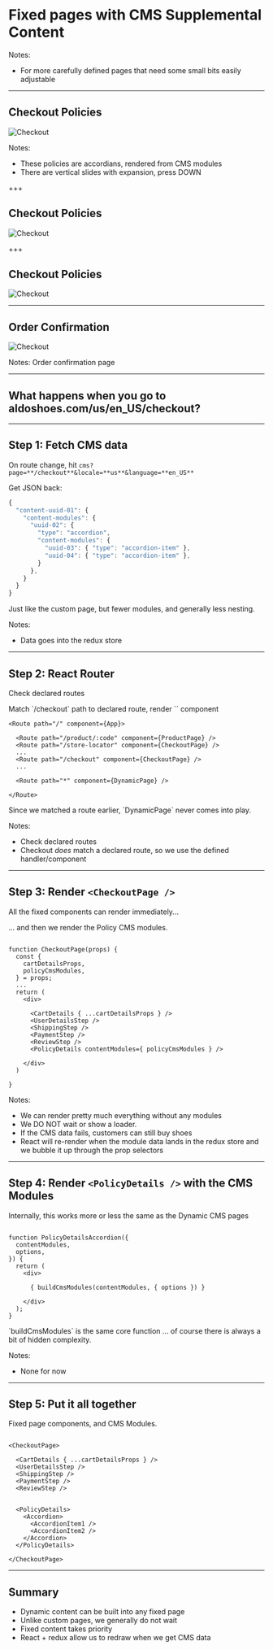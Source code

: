 # Fixed pages with CMS Supplemental Content

Notes:
- For more carefully defined pages that need some small bits easily adjustable

---

## Checkout Policies

![Checkout](content/images/checkout-1.png)<!-- .element: style="max-height: 70%; max-width: 70%; margin-top: -18px;" -->

Notes:
- These policies are accordians, rendered from CMS modules
- There are vertical slides with expansion, press DOWN

+++

## Checkout Policies

![Checkout](content/images/checkout-2.png)<!-- .element: style="max-height: 70%; max-width: 70%; margin-top: -18px;" -->

+++

## Checkout Policies

![Checkout](content/images/checkout-3.png)<!-- .element: style="max-height: 70%; max-width: 70%; margin-top: -18px;" -->

---

## Order Confirmation

![Checkout](content/images/order-confirmation.png)<!-- .element: style="max-height: 70%; max-width: 70%; margin-top: -18px;" -->

Notes:
Order confirmation page

---

## What happens when you go to **aldoshoes.com/us/en_US/checkout**?

---

## Step 1: Fetch CMS data

<p class="fragment" data-fragment-index="0">
  On route change, hit <code data-noescape>cms?page=**/checkout**&locale=**us**&language=**en_US**</code>
</p>

Get JSON back:<!-- .element: class="fragment" data-fragment-index="1" -->

```js
{
  "content-uuid-01": {
    "content-modules": {
      "uuid-02": { 
        "type": "accordion",
        "content-modules": {
          "uuid-03": { "type": "accordion-item" },
          "uuid-04": { "type": "accordion-item" },
        }
      },
    }
  }
}
```
<!-- .element: class="fragment" data-fragment-index="1" -->

Just like the custom page, but fewer modules, and generally less nesting.<!-- .element: class="fragment" data-fragment-index="2" -->

Notes:
- Data goes into the redux store

---

## Step 2: React Router

<p class="fragment" data-fragment-index="0">
  Check declared routes
</p>

<p class="fragment" data-fragment-index="1">
  Match `/checkout` path to declared route, render `<CheckoutPage />` component
</p>

<pre><code data-noescape>&lt;Route path="/" component={App}&gt;

  <span class="fragment" data-fragment-index="0">&lt;Route path="/product/:code" component={ProductPage} /&gt;</span>
  <span class="fragment" data-fragment-index="1">&lt;Route path="/store-locator" component={CheckoutPage} /&gt;</span>
  <span class="fragment" data-fragment-index="1">...</span>
  <span class="fragment" data-fragment-index="2">&lt;Route path="/checkout" component={CheckoutPage} /&gt;</span>
  <span class="fragment" data-fragment-index="2">...</span>

  <span class="fragment" data-fragment-index="3">&lt;Route path="&#42" component={DynamicPage} /&gt;</span>

&lt;/Route&gt;
</code></pre>

<p class="fragment" data-fragment-index="3">
  Since we matched a route earlier, `DynamicPage` never comes into play.
</p>

Notes:
- Check declared routes
- Checkout *does* match a declared route, so we use the defined handler/component

---

## Step 3: Render `<CheckoutPage />`

<p class="fragment" data-fragment-index="0">
  All the fixed components can render immediately...
</p>

<p class="fragment" data-fragment-index="2">
  ... and then we render the Policy CMS modules.
</p>

<pre><code data-trim data-noescape>
function CheckoutPage(props) {
  <span class="fragment" data-fragment-index="0">const {
    cartDetailsProps,
    <span class="fragment" data-fragment-index="3">policyCmsModules,</span>
  } = props;</span>
  ...
  return (
    &lt;div&gt;
    <span class="fragment" data-fragment-index="0">
      &lt;CartDetails { ...cartDetailsProps } /&gt;
      &lt;UserDetailsStep /&gt;
      &lt;ShippingStep /&gt;
      &lt;PaymentStep /&gt;
      &lt;ReviewStep /&gt;
      <span class="fragment" data-fragment-index="3">&lt;PolicyDetails contentModules={ policyCmsModules } /&gt;</span>
    </span>
    &lt;/div&gt;
  )
  </span>
}
</code></pre>

Notes:
- We can render pretty much everything without any modules
- We DO NOT wait or show a loader.
- If the CMS data fails, customers can still buy shoes
- React will re-render when the module data lands in the redux store and we bubble it up through the prop selectors

---

## Step 4: Render `<PolicyDetails />` with the CMS Modules

<p class="fragment" data-fragment-index="0">
  Internally, this works more or less the same as the Dynamic CMS pages
</p>

<pre><code data-trim data-noescape>
function PolicyDetailsAccordion({
  contentModules,
  options,
}) {
  return (
    &lt;div&gt;
    <span class="fragment" data-fragment-index="1">
      { buildCmsModules(contentModules, <span class="fragment" data-fragment-index="2">{ options }</span>) }
    </span>
    &lt;/div&gt;
  );
}
</code></pre>

<p class="fragment" data-fragment-index="1">
  `buildCmsModules` is the same core function <span class="fragment" data-fragment-index="2">... of course there is always a bit of hidden complexity.</span>
</p>

Notes:
- None for now

---

## Step 5: Put it all together

<p class="fragment" data-fragment-index="0">
  Fixed page components<span class="fragment" data-fragment-index="1">, and CMS Modules.</span>
</p>

<pre><code data-noescape>
&lt;CheckoutPage&gt;
<span class="fragment" data-fragment-index="0">
  &lt;CartDetails { ...cartDetailsProps } /&gt;
  &lt;UserDetailsStep /&gt;
  &lt;ShippingStep /&gt;
  &lt;PaymentStep /&gt;
  &lt;ReviewStep /&gt;
</span>
<span class="fragment" data-fragment-index="1">
  &lt;PolicyDetails&gt; 
    &lt;Accordion&gt;
      &lt;AccordionItem1 /&gt;
      &lt;AccordionItem2 /&gt;
    &lt;/Accordion&gt;
  &lt;/PolicyDetails&gt;
</span>
&lt;/CheckoutPage&gt;
</code></pre>

---

## Summary

- Dynamic content can be built into any fixed page<!-- .element: class="fragment" -->
- Unlike custom pages, we generally do not wait<!-- .element: class="fragment" -->
- Fixed content takes priority<!-- .element: class="fragment" -->
- React + redux allow us to redraw when we get CMS data<!-- .element: class="fragment" -->
